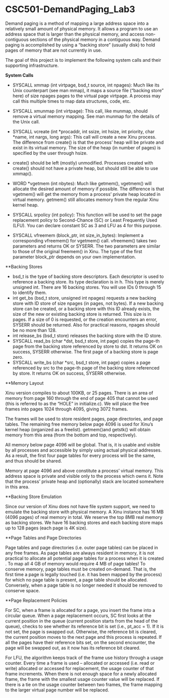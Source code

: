 # CSC501-DemandPaging_Lab3

Demand paging is a method of mapping a large address space into a relatively small amount of physical memory. It allows a program to use an address space that is larger than the physical memory, and access non-contiguous sections of the physical memory in a contiguous way. Demand paging is accomplished by using a “backing store” (usually disk) to hold pages of memory that are not currently in use.

The goal of this project is to implement the following system calls and their supporting infrastructure.

**System Calls**

- SYSCALL xmmap (int virtpage, bsd_t source, int npages):
Much like its Unix counterpart (see man mmap), it maps a source file (“backing store” here) of size npages pages to the virtual page virtpage. A process may call this multiple times to map data structures, code, etc.

- SYSCALL xmunmap (int virtpage):
This call, like munmap, should remove a virtual memory mapping. See man munmap for the details of the Unix call.

- SYSCALL vcreate (int *procaddr, int ssize, int hsize, int priority, char *name, int nargs, long args):
This call will create a new Xinu process. The difference from create() is that the process’ heap will be private and exist in its virtual memory.
The size of the heap (in number of pages) is specified by the user through hsize.

- create() should be left (mostly) unmodified. Processes created with create() should not have a private heap, but should still be able to use xmmap().

- WORD *vgetmem (int nbytes):
Much like getmem(), vgetmem() will allocate the desired amount of memory if possible. The difference is that vgetmem() will get the memory from a process’ private heap located in virtual memory. getmem() still allocates memory from the regular Xinu kernel heap.

- SYSCALL srpolicy (int policy):
This function will be used to set the page replacement policy to Second-Chance (SC) or Least Frequently Used (LFU). You can declare constant SC as 3 and LFU as 4 for this purpose.

- SYSCALL vfreemem (block_ptr, int size_in_bytes):
Implement a corresponding vfreemem() for vgetmem() call. vfreemem() takes two parameters and returns OK or SYSERR. The two parameters are similar to those of the original freemem() in Xinu. The type of the first parameter block_ptr depends on your own implementation.


**Backing Stores

- bsd_t is the type of backing store descriptors. Each descriptor is used to reference a backing store. Its type declaration is in h. This type is merely unsigned int. There are 16 backing stores. You will use IDs 0 through 15 to identify them.
- int get_bs (bsd_t store, unsigned int npages) requests a new backing store with ID store of size npages (in pages, not bytes). If a new backing store can be created, or a backing store with this ID already exists, the size of the new or existing backing store is returned. This size is in pages. If a size of 0 is requested, or the creation encounters an error, SYSERR should be returned. Also for practical reasons, npages should be no more than 128.
- int release_bs (bsd_t store) releases the backing store with the ID store.
- SYSCALL read_bs (char *dst, bsd_t store, int page) copies the page-th page from the backing store referenced by store to dst. It returns OK on success, SYSERR otherwise. The first page of a backing store is page zero.
- SYSCALL write_bs (char *src, bsd_t store, int page) copies a page referenced by src to the page-th page of the backing store referenced by store. It returns OK on success, SYSERR otherwise.

**Memory Layout

Xinu version compiles to about 100KB, or 25 pages. There is an area of memory from page 160 through the end of page 405 that cannot be used (this is referred to as the “HOLE” in initialize.c). We will place the free frames into pages 1024 through 4095, giving 3072 frames.

The frames will be used to store resident pages, page directories, and page tables. The remaining free memory below page 4096 is used for Xinu’s kernel heap (organized as a freelist). getmem()and getstk() will obtain memory from this area (from the bottom and top, respectively).

All memory below page 4096 will be global. That is, it is usable and visible by all processes and accessible by simply using actual physical addresses. As a result, the first four page tables for every process will be the same, and thus should be shared.

Memory at page 4096 and above constitute a process’ virtual memory. This address space is private and visible only to the process which owns it. Note that the process’ private heap and (optionally) stack are located somewhere in this area.

**Backing Store Emulation

Since our version of Xinu does not have file system support, we need to emulate the backing store with physical memory. A Xinu instance has 16 MB (4096 pages) of real memory in total. We reserve the top 8MB real memory as backing stores. We have 16 backing stores and each backing store maps up to 128 pages (each page is 4K size). 

**Page Tables and Page Directories

Page tables and page directories (i.e. outer page tables) can be placed in any free frames. As page tables are always resident in memory, it is not practical to allocate all potential page tables for a process when it is created . To map all 4 GB of memory would require 4 MB of page tables! To conserve memory, page tables must be created on-demand. That is, the first time a page is legally touched (i.e. it has been mapped by the process) for which no page table is present, a page table should be allocated. Conversely, when a page table is no longer needed it should be removed to conserve space.

**Page Replacement Policies

For SC, when a frame is allocated for a page, you insert the frame into a circular queue. When a page replacement occurs, SC first looks at the current position in the queue (current position starts from the head of the queue), checks to see whether its reference bit is set (i.e., pt_acc = 1). If it is not set, the page is swapped out. Otherwise, the reference bit is cleared, the current position moves to the next page and this process is repeated. If all the pages have their reference bits set, on the second encounter, the page will be swapped out, as it now has its reference bit cleared.

For LFU, the algorithm keeps track of the frame use history through a usage counter. Every time a frame is used – allocated or accessed (i.e. read or write) allocated or accessed for replacement, the usage counter of that frame increments. When there is not enough space for a newly allocated frame, the frame with the smallest usage counter value will be replaced. If there is a tie on the usage counter between two frames, the frame mapping to the larger virtual page number will be replaced.

 

